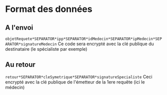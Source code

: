 # **Format des données**

## A l'envoi

`objetRequete*SEPARATOR*ipp*SEPARATOR*idMedecin*SEPARATOR*ipMedecin*SEPARATOR*signatureMedecin`
Ce code sera encrypté avec la clé publique du destinataire (le spécialiste par exemple)

## Au retour

`retour*SEPARATOR*cleSymetrique*SEPARATOR*signatureSpecialiste`
Ceci encrypté avec la clé publique de l'émetteur de la 1ere requête (ici le médecin)